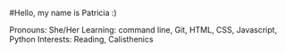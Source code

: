 #Hello, my name is Patricia :)

Pronouns: She/Her
Learning: command line, Git, HTML, CSS, Javascript, Python
Interests: Reading, Calisthenics
